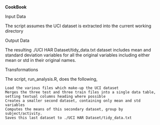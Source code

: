
**CookBook**

 
 Input Data

The script assumes the UCI dataset is extracted into the current working directory

 
 Output Data

The resulting ./UCI HAR Dataset/tidy_data.txt dataset includes mean and standard deviation variables for all the original variables including either mean or std in their original names.

 
 Transformations

The script, run_analysis.R, does the following,

    Load the various files which make-up the UCI dataset
    Merges the three test and three train files into a single data table, setting textual columns heading where possible
    Creates a smaller second dataset, containing only mean and std variables
    Computes the means of this secondary dataset, group by subject/activity.
    Saves this last dataset to ./UCI HAR Dataset/tidy_data.txt



